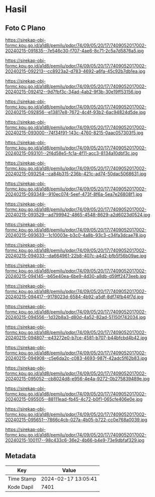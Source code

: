 # Hasil

## Foto C Plano

https://sirekap-obj-formc.kpu.go.id/a1d8/pemilu/pdpr/74/09/05/20/17/7409052017002-20240215-091835--7e546c30-f707-4ae6-8c71-2c5a7d5876a5.jpg

https://sirekap-obj-formc.kpu.go.id/a1d8/pemilu/pdpr/74/09/05/20/17/7409052017002-20240215-092213--cc8923a2-d783-4692-a6fa-45c92b7db1ea.jpg

https://sirekap-obj-formc.kpu.go.id/a1d8/pemilu/pdpr/74/09/05/20/17/7409052017002-20240215-092412--9d7fbf3c-34ad-4ab2-9f3b-30e19ff53156.jpg

https://sirekap-obj-formc.kpu.go.id/a1d8/pemilu/pdpr/74/09/05/20/17/7409052017002-20240215-092856--e13817e8-7672-4c4f-93b2-6ac94824d5de.jpg

https://sirekap-obj-formc.kpu.go.id/a1d8/pemilu/pdpr/74/09/05/20/17/7409052017002-20240215-093000--74f34f91-143c-4760-8215-0aac057303f5.jpg

https://sirekap-obj-formc.kpu.go.id/a1d8/pemilu/pdpr/74/09/05/20/17/7409052017002-20240215-093101--2f4d58e5-fc1a-4f11-acc3-8134a10dbf3c.jpg

https://sirekap-obj-formc.kpu.go.id/a1d8/pemilu/pdpr/74/09/05/20/17/7409052017002-20240215-093254--ca84b315-236b-421c-ad74-50dac5068631.jpg

https://sirekap-obj-formc.kpu.go.id/a1d8/pemilu/pdpr/74/09/05/20/17/7409052017002-20240215-093349--910ec074-5eef-473f-8f6a-5ea7e26808f1.jpg

https://sirekap-obj-formc.kpu.go.id/a1d8/pemilu/pdpr/74/09/05/20/17/7409052017002-20240215-093529--ad799942-4865-4548-8629-a2d6023d0524.jpg

https://sirekap-obj-formc.kpu.go.id/a1d8/pemilu/pdpr/74/09/05/20/17/7409052017002-20240215-093633--1c10003e-b3c0-4a8b-93c3-c34fa3dcae78.jpg

https://sirekap-obj-formc.kpu.go.id/a1d8/pemilu/pdpr/74/09/05/20/17/7409052017002-20240215-094033--da664961-22b8-407c-a4d2-bfb5f56b09ae.jpg

https://sirekap-obj-formc.kpu.go.id/a1d8/pemilu/pdpr/74/09/05/20/17/7409052017002-20240215-094145--b65e40ea-6be9-4d30-a8db-d59ff2473eeb.jpg

https://sirekap-obj-formc.kpu.go.id/a1d8/pemilu/pdpr/74/09/05/20/17/7409052017002-20240215-094417--9178023d-6584-4b92-a5df-8df74fb44f7d.jpg

https://sirekap-obj-formc.kpu.go.id/a1d8/pemilu/pdpr/74/09/05/20/17/7409052017002-20240215-094556--1d32b8a3-d80d-4a52-82ad-51150f742034.jpg

https://sirekap-obj-formc.kpu.go.id/a1d8/pemilu/pdpr/74/09/05/20/17/7409052017002-20240215-094807--e43272e0-b7ce-4581-b707-b44bfcbd4b42.jpg

https://sirekap-obj-formc.kpu.go.id/a1d8/pemilu/pdpr/74/09/05/20/17/7409052017002-20240215-094908--c5e6da2c-c083-4693-987f-42adc5f62b83.jpg

https://sirekap-obj-formc.kpu.go.id/a1d8/pemilu/pdpr/74/09/05/20/17/7409052017002-20240215-095052--cb8024d8-e956-4e4a-9272-0b275839489e.jpg

https://sirekap-obj-formc.kpu.go.id/a1d8/pemilu/pdpr/74/09/05/20/17/7409052017002-20240215-095505--88111ead-fb45-4c72-b0f1-065cfe406e0e.jpg

https://sirekap-obj-formc.kpu.go.id/a1d8/pemilu/pdpr/74/09/05/20/17/7409052017002-20240215-095651--7866c4cb-027a-4b05-b722-cc0e768a0039.jpg

https://sirekap-obj-formc.kpu.go.id/a1d8/pemilu/pdpr/74/09/05/20/17/7409052017002-20240215-100117--98c433c6-36e2-4b66-b4e9-73e9dbfaf329.jpg


## Metadata

| Key        | Value               |
| ---------- | ------------------- |
| Time Stamp | 2024-02-17 13:05:41 |
| Kode Dapil | 7401                |



